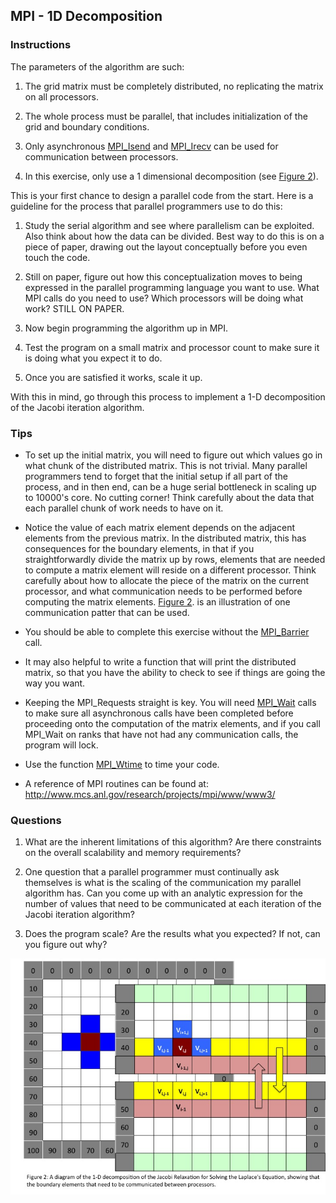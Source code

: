 ## MPI - 1D Decomposition

### Instructions

The parameters of the algorithm are such:


1.  The grid matrix must be completely distributed, no replicating the
    matrix on all processors.
    
2.  The whole process must be parallel, that includes initialization of
    the grid and boundary conditions.
    
3.  Only asynchronous
    [MPI_Isend](http://www.mcs.anl.gov/research/projects/mpi/www/www3/MPI_Isend.html)
    and
    [MPI_Irecv](http://www.mcs.anl.gov/research/projects/mpi/www/www3/MPI_Irecv.html)
    can be used for communication between processors.
    
4.  In this exercise, only use a 1 dimensional decomposition (see
    [Figure 2](#Figure_2)).


This is your first chance to design a parallel code from the start.
Here is a guideline for the process that parallel programmers use to do
this:

1.  Study the serial algorithm and see where parallelism can be
    exploited. Also think about how the data can be divided. Best way
    to do this is on a piece of paper, drawing out the layout
    conceptually before you even touch the code.
    
2.  Still on paper, figure out how this conceptualization moves to being
    expressed in the parallel programming language you want to use.
    What MPI calls do you need to use? Which processors will be doing
    what work? STILL ON PAPER.
    
3.  Now begin programming the algorithm up in MPI.
    
4.  Test the program on a small matrix and processor count to make sure
    it is doing what you expect it to do.
    
5.  Once you are satisfied it works, scale it up.

With this in mind, go through this process to implement a 1-D
decomposition of the Jacobi iteration algorithm.


### Tips

-   To set up the initial matrix, you will need to figure out which
    values go in what chunk of the distributed matrix. This is not
    trivial. Many parallel programmers tend to forget that the initial
    setup if all part of the process, and in then end, can be a huge
    serial bottleneck in scaling up to 10000's core. No cutting
    corner! Think carefully about the data that each parallel chunk of
    work needs to have on it.
    
-   Notice the value of each matrix element depends on the adjacent
    elements from the previous matrix. In the distributed matrix, this
    has consequences for the boundary elements, in that if you
    straightforwardly divide the matrix up by rows, elements that are
    needed to compute a matrix element will reside on a different
    processor. Think carefully about how to allocate the piece of the
    matrix on the current processor, and what communication needs to be
    performed before computing the matrix elements. [Figure
    2](#Figure_2). is an illustration of one communication patter that
    can be used.
    
-   You should be able to complete this exercise without the
    [MPI_Barrier](http://www.mcs.anl.gov/research/projects/mpi/www/www3/MPI_Barrier.html) call.
    
-   It may also helpful to write a function that will print the
    distributed matrix, so that you have the ability to check to see if
    things are going the way you want.
    
-   Keeping the MPI_Requests straight is key. You will need
    [MPI_Wait](http://www.mcs.anl.gov/research/projects/mpi/www/www3/MPI_Wait.html) calls to make sure all asynchronous calls have been completed before
    proceeding onto the computation of the matrix elements, and if you
    call MPI_Wait on ranks that have not had any communication calls,
    the program will lock.
    
-   Use the function
    [MPI_Wtime](http://www.mcs.anl.gov/research/projects/mpi/www/www3/MPI_Wtime.html)
    to time your code.
    
-   A reference of MPI routines can be found at:
    <http://www.mcs.anl.gov/research/projects/mpi/www/www3/>

### Questions

1.  What are the inherent limitations of this algorithm? Are there
    constraints on the overall scalability and memory requirements?
    
2.  One question that a parallel programmer must continually ask
    themselves is what is the scaling of the communication my parallel
    algorithm has. Can you come up with an analytic expression for the
    number of values that need to be communicated at each iteration of
    the Jacobi iteration algorithm?
    
3.  Does the program scale? Are the results what you expected? If not,
    can you figure out why?


![Figure 2](jacobiFigure2.jpg)


